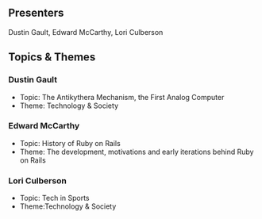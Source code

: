 ## Presenters

Dustin Gault, Edward McCarthy, Lori Culberson

## Topics & Themes

### Dustin Gault

* Topic: The Antikythera Mechanism, the First Analog Computer
* Theme: Technology & Society

### Edward McCarthy

* Topic: History of Ruby on Rails
* Theme: The development, motivations and early iterations behind Ruby on Rails

### Lori Culberson

* Topic: Tech in Sports
* Theme:Technology & Society
